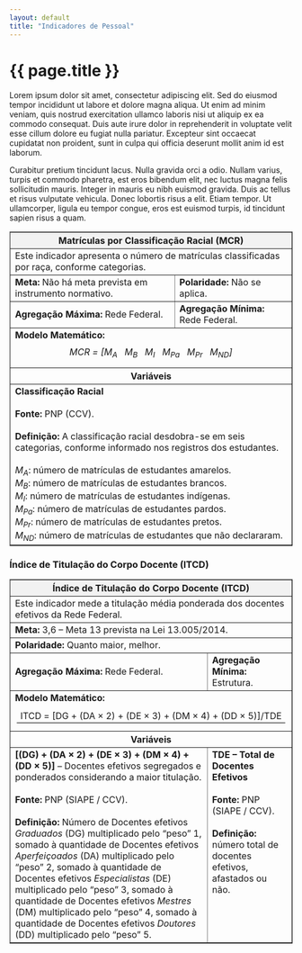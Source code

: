```yaml
---
layout: default
title: "Indicadores de Pessoal"
---
```


# {{ page.title }}

Lorem ipsum dolor sit amet, consectetur adipiscing elit. Sed do eiusmod tempor incididunt ut labore et dolore magna aliqua. Ut enim ad minim veniam, quis nostrud exercitation ullamco laboris nisi ut aliquip ex ea commodo consequat. Duis aute irure dolor in reprehenderit in voluptate velit esse cillum dolore eu fugiat nulla pariatur. Excepteur sint occaecat cupidatat non proident, sunt in culpa qui officia deserunt mollit anim id est laborum.

Curabitur pretium tincidunt lacus. Nulla gravida orci a odio. Nullam varius, turpis et commodo pharetra, est eros bibendum elit, nec luctus magna felis sollicitudin mauris. Integer in mauris eu nibh euismod gravida. Duis ac tellus et risus vulputate vehicula. Donec lobortis risus a elit. Etiam tempor. Ut ullamcorper, ligula eu tempor congue, eros est euismod turpis, id tincidunt sapien risus a quam.


<table border="1" cellspacing="0" cellpadding="5" style="border-collapse: collapse; width: 100%;">
  <thead>
    <tr>
      <th colspan="2" style="background-color: #f2f2f2;"><strong>Matrículas por Classificação Racial (MCR)</strong></th>
    </tr>
  </thead>
  <tbody>
    <tr>
      <td colspan="2">
        Este indicador apresenta o número de matrículas classificadas por raça, conforme categorias.
      </td>
    </tr>
    <tr>
      <td><strong>Meta:</strong> Não há meta prevista em instrumento normativo.</td>
      <td><strong>Polaridade:</strong> Não se aplica.</td>
    </tr>
    <tr>
      <td><strong>Agregação Máxima:</strong> Rede Federal.</td>
      <td><strong>Agregação Mínima:</strong> Rede Federal.</td>
    </tr>
    <tr>
      <td colspan="2">
        <strong>Modelo Matemático:</strong><br>
        <p style="text-align: center; margin: 10px 0;">
          <em>MCR = [M<sub>A</sub> &nbsp; M<sub>B</sub> &nbsp; M<sub>I</sub> &nbsp; M<sub>Pa</sub> &nbsp; M<sub>Pr</sub> &nbsp; M<sub>ND</sub>]</em>
        </p>
      </td>
    </tr>
    <tr>
      <th colspan="2" style="text-align:center;">Variáveis</th>
    </tr>
    <tr>
      <td colspan="2">
        <strong>Classificação Racial</strong><br><br>
        <strong>Fonte:</strong> PNP (CCV).<br><br>
        <strong>Definição:</strong> A classificação racial desdobra-se em seis categorias, conforme informado nos registros dos estudantes.<br><br>
        <em>M<sub>A</sub></em>: número de matrículas de estudantes amarelos.<br>
        <em>M<sub>B</sub></em>: número de matrículas de estudantes brancos.<br>
        <em>M<sub>I</sub></em>: número de matrículas de estudantes indígenas.<br>
        <em>M<sub>Pa</sub></em>: número de matrículas de estudantes pardos.<br>
        <em>M<sub>Pr</sub></em>: número de matrículas de estudantes pretos.<br>
        <em>M<sub>ND</sub></em>: número de matrículas de estudantes que não declararam.<br>
      </td>
    </tr>
  </tbody>
</table>

### Índice de Titulação do Corpo Docente (ITCD)


<table border="1" cellspacing="0" cellpadding="5" style="border-collapse: collapse; width: 100%;">
  <thead>
    <tr>
      <th colspan="2" style="background-color: #f2f2f2; text-align: center;">
        <strong>Índice de Titulação do Corpo Docente (ITCD)</strong>
      </th>
    </tr>
  </thead>
  <tbody>
    <tr>
       <td colspan="2">
        Este indicador mede a titulação média ponderada dos docentes efetivos da Rede Federal.
      </td>
    </tr>
    <tr>
      <td colspan="2">
      <strong>Meta:</strong> 3,6 – Meta 13 prevista na Lei 13.005/2014.
        </td>
    </tr>
    <tr>
      <td colspan="2">
      <strong>Polaridade:</strong> Quanto maior, melhor.</td>
    </tr>
    <tr>
      <td><strong>Agregação Máxima:</strong> Rede Federal.</td>
      <td><strong>Agregação Mínima:</strong> Estrutura.</td>
    </tr>

  <tr>
      <td colspan="2">
        <strong>Modelo Matemático:</strong><br>
        <p style="text-align: center; margin: 10px 0;">
          <span style="display:inline-block; text-align:center; min-width:260px;">
            <span style="display:block; border-bottom:1px solid #000; padding:2px 6px;">
             ITCD = [DG + (DA × 2) + (DE × 3) + (DM × 4) + (DD × 5)]/TDE
          </span>
        </p>
      </td>
    </tr>

   <tr>
  <th colspan="2" style="text-align:center;">Variáveis</th>
   </tr>
   
  <tr>
  <td style="vertical-align: top; width: 70%;">
  <strong>[(DG) + (DA × 2) + (DE × 3) + (DM × 4) + (DD × 5)]</strong> – Docentes efetivos segregados e
  ponderados considerando a maior titulação.<br><br>
  <strong>Fonte:</strong> PNP (SIAPE / CCV).<br><br>
  <strong>Definição:</strong> Número de Docentes efetivos <em>Graduados</em> (DG) multiplicado pelo “peso” 1,
        somado à quantidade de Docentes efetivos <em>Aperfeiçoados</em> (DA) multiplicado pelo “peso” 2,
        somado à quantidade de Docentes efetivos <em>Especialistas</em> (DE) multiplicado pelo “peso” 3,
        somado à quantidade de Docentes efetivos <em>Mestres</em> (DM) multiplicado pelo “peso” 4,
        somado à quantidade de Docentes efetivos <em>Doutores</em> (DD) multiplicado pelo “peso” 5.
  </td>
  <td style="vertical-align: top; width: 30%;">
        <strong>TDE – Total de Docentes Efetivos</strong><br><br>
        <strong>Fonte:</strong> PNP (SIAPE / CCV).<br><br>
        <strong>Definição:</strong> número total de docentes efetivos, afastados ou não.
      </td>
    </tr>
  </tbody>
</table>

  
  </tbody>
</table>


